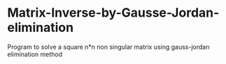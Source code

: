 # Matrix-Inverse-by-Gausse-Jordan-elimination

Program to solve a square n*n non singular matrix using gauss-jordan elimination method 
